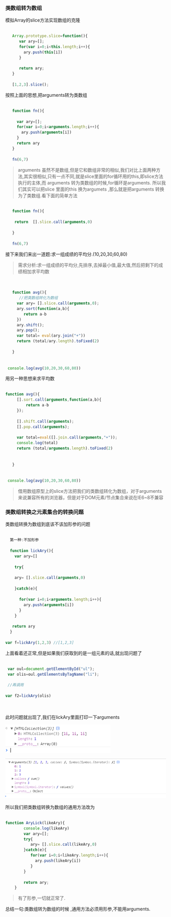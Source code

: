 ### 类数组转为数组

模拟Array的slice方法实现数组的克隆

```javascript

   Array.prototype.slice=function(){
      var ary=[];
      for(var i=0;i<this.length;i++){
        ary.push(this[i])
      }
     
      return ary;
   }

   [1,2,3].slice();
```

按照上面的思想,把arguments转为类数组

```javascript

   function fn(){
     
     var ary=[];
     for(var i=0;i<arguments.length;i++){
       ary.push(arguments[i])
     }
     return ary
   }

   fn(6,7)
```

> arguments 虽然不是数组,但是它和数组非常的相似,我们对比上面两种方法,其实很相似,只有一点不同,就是slice里面的for循环用的this,即slice方法执行的主体,而 arguments 转为类数组的时候,for循环是arguments. 所以我们其实可以把slice 里面的this 换为argumets ,那么就是把arguments 转换为了类数组.看下面的简单方法


```javascript

   function fn(){
     
    return  [].slice.call(arguments,0)
    
   }

   fn(6,7)
```

接下来我们来出一道题:求一组成绩的平均分.(10,20,30,60,80)

> 需求分析:求一组成绩的平均分,先排序,去掉最小值,最大值,然后把剩下的成绩相加求平均数


```javascript


   function avg(){
      //把类数组转化为数组
     var ary= [].slice.call(arguments,0);
     ary.sort(function(a,b){
        return a-b
     })
     ary.shift();
     ary.pop();
     var total= eval(ary.join("+"))
     return (total/ary.length).toFixed(2)

   }


 console.log(avg(10,20,30,60,80))

```

用另一种思想来求平均数

```javascript

function avg(){
     [].sort.call(arguments,function(a,b){
         return a-b
     });
   
     [].shift.call(arguments);
     [].pop.call(arguments);
    
     var total=eval([].join.call(arguments,"+"));
     console.log(total)
     return (total/arguments.length).toFixed(2)


   }


 console.log(avg(10,20,30,60,80))


```

>  借用数组原型上的slice方法把我们的类数组转化为数组，对于arguments来说兼容所有的浏览器，但是对于DOM元素/节点集合来说在IE6~8不兼容


### 类数组转换之元素集合的转换问题

类数组转换为数组到底该不该加形参的问题

```javascript

  第一种:不加形参

  function lickAry(){
    var ary=[]
  
    try{
     
    ary= [].slice.call(arguments,0)

    }catch(e){

      for(var i=0;i<arguments.length;i++){
        ary.push(arguments[i])
      }
    }
    
   return ary
  }

var f=lickAry(1,2,3) //[1,2,3]


```

上面看着还正常,但是如果我们获取到的是一组元素的话,就出现问题了

```javascript

 var oul=document.getElementById("ul");
 var olis=oul.getElementsByTagName("li");
 
 //再调用

var f2=lickAry(olis)

  

```
此时问题就出现了,我们在lickAry里面打印一下arguments

![](./argu.png)

![](./arguments2.png)


所以我们把类数组转换为数组的通用方法改为

```javascript

function AryLick(likeAry){
        console.log(likeAry)
        var ary=[];
        try{
           ary= [].slice.call(likeAry,0)
        }catch(e){
           for(var i=0;i<likeAry.length;i++){
             ary.push(likeAry[i])
           }
        }

        return ary;
    }


```
> 有了形参,一切就正常了.

总结一句:类数组转为数组的时候 ,通用方法必须用形参,不能用arguments.

















